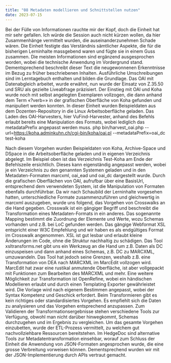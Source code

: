 ```yaml
---
title: "08 Metadaten modellieren und Schnittstellen nutzen"
date: 2023-07-15
---
```

Bei der Fülle von Informationen rauchte mir der Kopf, doch die Einheit hat mir sehr gefallen. Ich würde die Session auch nicht kürzen wollen, da hier Zusammenhänge vermittelt wurden, die auseinanderzunehmen Schade wären. Die Einheit festigte das Verständnis sämtlicher Aspekte, die für die bisherigen Lerninhalte massgebend waren und fügte sie in einem Guss zusammen. Die meisten Informationen sind ergänzend ausgesprochen worden, wobei die technische Anwendung im Vordergrund stand. Dementsprechend beschreibt dieser Text die neugewonnenen Erkenntnisse im Bezug zu früher beschriebenen Inhalten. Ausführliche Umschreibungen sind im Lerntagebuch enthalten und bilden die Grundlage. Das OAI mit Datenabgleich arbeitet, wurde erwähnt, nun wurde der Einsatz von Z.35.50 und SRU als gezielte Liveabfrage präzisiert. Der Einstieg mit OAI und Koha wurde noch mit selbst angelegten Exemplaren vollzogen, die dann anhand dem Term «?verb=» in der grafischen Oberfläche von Koha gefunden und manipuliert werden konnten. In dieser Einheit wurden Beispieldaten aus dem Dozenten-Repository in die Linux Arbeitsoberfläche geladen. Das Laden des OAI-Harvesters, hier VuFind-Harvester, anhand des Befehls erlaubt bereits eine Manipulation des Formats, wobei lediglich das metadataPrefix angepasst werden muss. 
php bin/harvest_oai.php --url=https://koha.adminkuhn.ch/cgi-bin/koha/oai.pl --metadataPrefix=oai_dc test-koha

Nach diesem Vorgehen wurden Beispieldaten von Koha, Archive-Space und DSpace in die Arbeitsoberfläche geladen und in eigenen Verzeichnis abgelegt. Im Beispiel oben ist das Verzeichnis Test-Koha am Ende der Befehlszeile ersichtlich. Dieses kann eigenständig angepasst werden, wobei je ein Verzeichnis zu den genannten Systemen geladen und in den Metadaten-Formaten marcxml, oai_ead und oai_dc dargestellt wurde. Durch die grafischen Oberflächen von OAI, aufrufbar über eine BasisUrl, entsprechend dem verwendeten System, ist die Manipulation von Formaten ebenfalls durchführbar. Da wir nach Schaubild der Lerninhalte vorgesehen hatten, unterschiedliche Formate zusammenzuführen und gleichwertig in marcxml auszugeben, wurde uns folgend, das Vorgehen von Crosswalks an die Hand gegeben. Crosswalk ist ein gängiger Begriff und beschreibt die Transformation eines Metadaten-Formats in ein anderes. Das sogenannte Mapping bestimmt die Zuordnung der Elemente und Werte, wozu Schemas vorhanden und z.B. bei LoC gefunden werden. Das gängige Webformat XSL entspricht einer W3C Empfehlung und wir haben es als endgültiges Format im Crosswalk angenommen. XSL ist gut lesbar und erlaubt kleine Änderungen im Code, ohne die Struktur nachhaltig zu schädigen. Das Tool xsltransforms.net gibt uns ein Werkzeug an die Hand um z.B. Daten als DC einzuspeisen und dann anhand eines Schemas, z.B. DC zu MARCXML, umzuwandeln. Das Tool hat jedoch seine Grenzen, weshalb z.B. eine Transformation von DEA nach MARCXML im MarcEdit vollzogen wird. MarcEdit hat zwar eine rustikal anmutende Oberfläche, ist aber vollgepackt mit Funktionen zum Bearbeiten des MARCXML und mehr. Eine weitere Möglichkeit zur Transformation ist OpenRefine, wobei ein händischen Modellieren erlaubt und durch einen Templating Exporter gewährleistet wird. Die Vorlage wird nach eigenem Bestimmen angepasst, wobei der Syntax Kompetenz und Geschick erfordert. Beim Transformieren gibt es kein richtiges oder standardisiertes Vorgehen. Es empfiehlt sich die Daten zu analysieren und das Vorgehen entsprechend anzupassen. Zum Validieren der Transformationsergebnisse stehen verschiedene Tools zur Verfügung, obwohl man nicht darüber hinwegkommt, Schemas durchzugehen und im Ergebnis zu vergleichen. Um das gesamte Vorgehen einzubetten, wurde der ETL-Prozess vermittelt, zu welchem gut nachvollziehbare Ressourcen bereitstehen. Im HedgeDoc sind alternative Tools zur Metadatentransformation einsehbar, worauf zum Schluss der Einheit die Anwendung von JSON-Formaten angesprochen wurde, die eine grosse Verbreitung vorweisen können. Dementsprechend wurden wir mit der JSON-Implementierung durch APIs vertraut gemacht.
